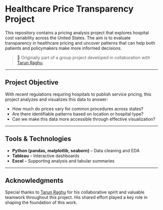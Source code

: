 # Healthcare Price Transparency Project

This repository contains a pricing analysis project that explores hospital cost variability across the United States. The aim is to evaluate transparency in healthcare pricing and uncover patterns that can help both patients and policymakers make more informed decisions.

> 🔗 Originally part of a group project developed in collaboration with [Tarun Raghu](https://github.com/tarunraghu).

---

## Project Objective

With recent regulations requiring hospitals to publish service pricing, this project analyzes and visualizes this data to answer:

- How much do prices vary for common procedures across states?
- Are there identifiable patterns based on location or hospital type?
- Can we make this data more accessible through effective visualization?

---

## Tools & Technologies

- **Python (pandas, matplotlib, seaborn)** – Data cleaning and EDA
- **Tableau** – Interactive dashboards
- **Excel** – Supporting analysis and tabular summaries

---
## Acknowledgments

Special thanks to [Tarun Raghu](https://github.com/tarunraghu) for his collaborative spirit and valuable teamwork throughout this project. His shared effort played a key role in shaping the foundation of this work.
